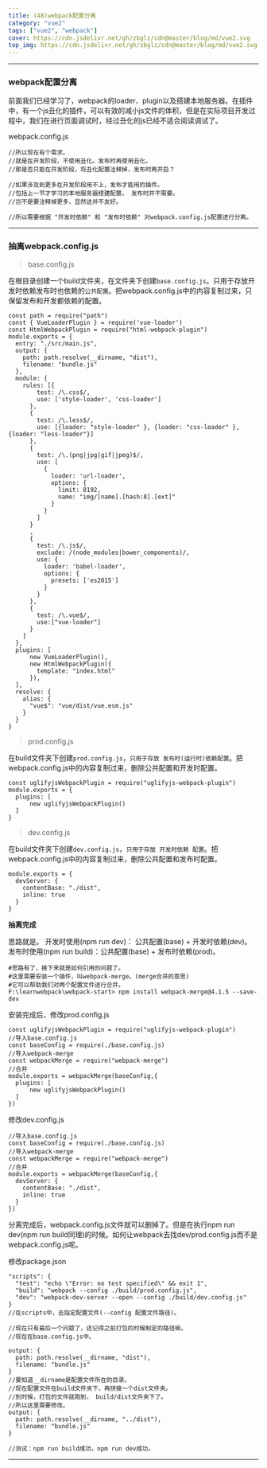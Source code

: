 ```yaml
---
title: (48)webpack配置分离
category: "vue2"
tags: ["vue2", "webpack"]
cover: https://cdn.jsdelivr.net/gh/zbglz/cdn@master/blog/md/vue2.svg
top_img: https://cdn.jsdelivr.net/gh/zbglz/cdn@master/blog/md/vue2.svg
---
```


***

### webpack配置分离


前面我们已经学习了，webpack的loader、plugin以及搭建本地服务器。在插件中，有一个js丑化的插件，可以有效的减小js文件的体积，但是在实际项目开发过程中，我们在进行页面调试时，经过丑化的js已经不适合阅读调试了。

webpack.config.js

    //所以现在有个需求。
    //就是在开发阶段，不使用丑化。发布时再使用丑化。
    //那是否只能在开发阶段，将丑化配置注释掉，发布时再开启？
    
    //如果涉及到更多在开发阶段用不上，发布才能用的插件。
    //包括上一节才学习的本地服务器搭建配置， 发布时并不需要。
    //岂不是要注释掉更多，显然这并不友好。
    
    //所以需要根据 "开发时依赖" 和 "发布时依赖" 对webpack.config.js配置进行分离。


***

### 抽离webpack.config.js

> base.config.js

在根目录创建一个build文件夹，在文件夹下创建`base.config.js`。只用于存放开发时依赖发布时也依赖的`公共配置`。把webpack.config.js中的内容复制过来，只保留发布和开发都依赖的配置。


    const path = require("path")
    const { VueLoaderPlugin } = require('vue-loader')
    const HtmlWebpackPlugin = require("html-webpack-plugin")
    module.exports = {
      entry: "./src/main.js",
      output: {
        path: path.resolve(__dirname, "dist"),
        filename: "bundle.js"
      },
      module: {
        rules: [{
            test: /\.css$/,
            use: ['style-loader', 'css-loader']
          },
          {
            test: /\.less$/,
            use: [{loader: "style-loader" }, {loader: "css-loader" }, {loader: "less-loader"}]
          },
          {
            test: /\.(png|jpg|gif|jpeg)$/,
            use: [
              {
                loader: 'url-loader',
                options: {
                  limit: 8192,
                  name: "img/[name].[hash:8].[ext]"
                }
              }
            ]
          }
          ,
          {
            test: /\.js$/,
            exclude: /(node_modules|bower_components)/,
            use: {
              loader: 'babel-loader',
              options: {
                presets: ['es2015']
              }
            }
          },
          {
            test: /\.vue$/,
            use:["vue-loader"]
          }
        ]
      },
      plugins: [
          new VueLoaderPlugin(),
          new HtmlWebpackPlugin({
            template: "index.html"
          }),
      ],
      resolve: {
        alias: {
          "vue$": "vue/dist/vue.esm.js"
        }
      }
    }


> prod.config.js

在build文件夹下创建`prod.config.js`，`只用于存放 发布时(运行时)依赖配置`。把webpack.config.js中的内容复制过来，删除公共配置和开发时配置。


    const uglifyjsWebpackPlugin = require("uglifyjs-webpack-plugin")
    module.exports = {
      plugins: [
          new uglifyjsWebpackPlugin()
      ]
    }


> dev.config.js

在build文件夹下创建`dev.config.js`，`只用于存放 开发时依赖 配置`。把webpack.config.js中的内容复制过来，删除公共配置和发布时配置。


    module.exports = {
      devServer: {
        contentBase: "./dist",
        inline: true
      }
    }


**抽离完成**

思路就是。
开发时使用(npm run dev)：  公共配置(base) + 开发时依赖(dev)。
发布时使用(npm run build)：公共配置(base) + 发布时依赖(prod)。


    #思路有了，接下来就是如何引用的问题了。
    #这里需要安装一个插件，叫webpack-merge。(merge合并的意思)
    #它可以帮助我们对两个配置文件进行合并。
    F:\learnwebpack\webpack-start> npm install webpack-merge@4.1.5 --save-dev

安装完成后，修改prod.config.js


    const uglifyjsWebpackPlugin = require("uglifyjs-webpack-plugin")
    //导入base.config.js
    const baseConfig = require(./base.config.js)
    //导入webpack-merge
    const webpackMerge = require("webpack-merge")
    //合并
    module.exports = webpackMerge(baseConfig,{
      plugins: [
          new uglifyjsWebpackPlugin()
      ]
    })

修改dev.config.js

    //导入base.config.js
    const baseConfig = require(./base.config.js)
    //导入webpack-merge
    const webpackMerge = require("webpack-merge")
    //合并
    module.exports = webpackMerge(baseConfig,{
      devServer: {
        contentBase: "./dist",
        inline: true
      }
    })

分离完成后，webpack.config.js文件就可以删掉了。但是在执行npm run dev(npm run build同理)的时候。如何让webpack去找dev/prod.config.js而不是webpack.config.js呢。

修改package.json


    "scripts": {
      "test": "echo \"Error: no test specified\" && exit 1",
      "build": "webpack --config ./build/prod.config.js",
      "dev": "webpack-dev-server --open --config ./build/dev.config.js"
    }
    //在scripts中，去指定配置文件(--config 配置文件路径)。
    
    //现在只有最后一个问题了，还记得之前打包的时候制定的路径嘛。
    //现在在base.config.js中。
    
    output: {
      path: path.resolve(__dirname, "dist"),
      filename: "bundle.js"
    }
    //要知道__dirname是配置文件所在的目录。
    //现在配置文件在build文件夹下，再拼接一个dist文件夹。
    //到时候，打包的文件就跑到， build/dist文件夹下了。
    //所以这里需要修改。
    output: {
      path: path.resolve(__dirname, "../dist"),
      filename: "bundle.js"
    }
    
    //测试：npm run build成功，npm run dev成功。


***